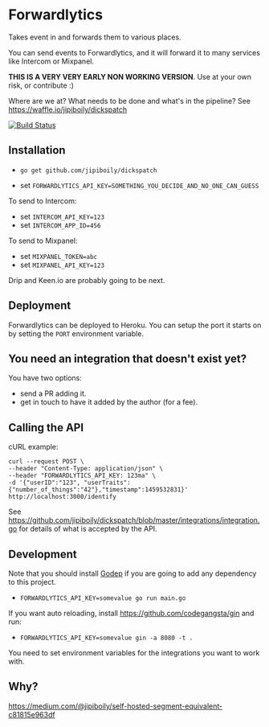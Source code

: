 # Forwardlytics

Takes event in and forwards them to various places.

You can send events to Forwardlytics, and it will forward it to many services like Intercom or Mixpanel.

**THIS IS A VERY VERY EARLY NON WORKING VERSION**. Use at your own risk, or contribute :)

Where are we at? What needs to be done and what's in the pipeline? See https://waffle.io/jipiboily/dickspatch

[![Build Status](https://travis-ci.org/jipiboily/dickspatch.svg?branch=master)](https://travis-ci.org/jipiboily/dickspatch)

## Installation

- `go get github.com/jipiboily/dickspatch`

- set `FORWARDLYTICS_API_KEY=SOMETHING_YOU_DECIDE_AND_NO_ONE_CAN_GUESS`

To send to Intercom:
- set `INTERCOM_API_KEY=123`
- set `INTERCOM_APP_ID=456`

To send to Mixpanel:
- set `MIXPANEL_TOKEN=abc`
- set `MIXPANEL_API_KEY=123`

Drip and Keen.io are probably going to be next.

## Deployment

Forwardlytics can be deployed to Heroku. You can setup the port it starts on by setting the `PORT` environment variable.

## You need an integration that doesn't exist yet?

You have two options:

- send a PR adding it.
- get in touch to have it added by the author (for a fee).

## Calling the API

cURL example:

```
curl --request POST \
--header "Content-Type: application/json" \
--header "FORWARDLYTICS_API_KEY: 123ma" \
-d '{"userID":"123", "userTraits":{"number_of_things":"42"},"timestamp":1459532831}' http://localhost:3000/identify
```

See https://github.com/jipiboily/dickspatch/blob/master/integrations/integration.go for details of what is accepted by the API.

## Development

Note that you should install [Godep](https://github.com/tools/godep) if you are going to add any dependency to this project.

- `FORWARDLYTICS_API_KEY=somevalue go run main.go`

If you want auto reloading, install https://github.com/codegangsta/gin and run:

- `FORWARDLYTICS_API_KEY=somevalue gin -a 8080 -t .`

You need to set environment variables for the integrations you want to work with.

## Why?

https://medium.com/@jipiboily/self-hosted-segment-equivalent-c81815e963df